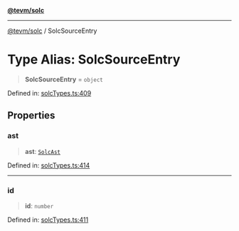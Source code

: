 [**@tevm/solc**](../README.md)

***

[@tevm/solc](../globals.md) / SolcSourceEntry

# Type Alias: SolcSourceEntry

> **SolcSourceEntry** = `object`

Defined in: [solcTypes.ts:409](https://github.com/evmts/compiler/blob/main/packages/solc/src/solcTypes.ts#L409)

## Properties

### ast

> **ast**: [`SolcAst`](SolcAst.md)

Defined in: [solcTypes.ts:414](https://github.com/evmts/compiler/blob/main/packages/solc/src/solcTypes.ts#L414)

***

### id

> **id**: `number`

Defined in: [solcTypes.ts:411](https://github.com/evmts/compiler/blob/main/packages/solc/src/solcTypes.ts#L411)
